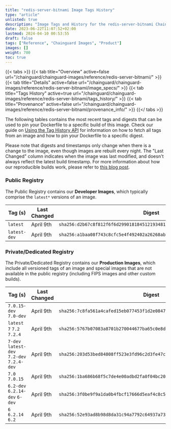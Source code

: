 ```yaml
---
title: "redis-server-bitnami Image Tags History"
type: "article"
unlisted: true
description: "Image Tags and History for the redis-server-bitnami Chainguard Image"
date: 2023-06-22T11:07:52+02:00
lastmod: 2024-04-10 00:53:55
draft: false
tags: ["Reference", "Chainguard Images", "Product"]
images: []
weight: 700
toc: true
---
```


{{< tabs >}}
{{< tab title="Overview" active=false url="/chainguard/chainguard-images/reference/redis-server-bitnami/" >}}
{{< tab title="Details" active=false url="/chainguard/chainguard-images/reference/redis-server-bitnami/image_specs/" >}}
{{< tab title="Tags History" active=true url="/chainguard/chainguard-images/reference/redis-server-bitnami/tags_history/" >}}
{{< tab title="Provenance" active=false url="/chainguard/chainguard-images/reference/redis-server-bitnami/provenance_info/" >}}
{{</ tabs >}}

The following tables contains the most recent tags and digests that can be used to pin your Dockerfile to a specific build of this image. Check our guide on [Using the Tag History API](/chainguard/chainguard-images/using-the-tag-history-api/) for information on how to fetch all tags from an image and how to pin your Dockerfile to a specific digest.

Please note that digests and timestamps only change when there is a change to the image, even though images are rebuilt every night. The "Last Changed" column indicates when the image was last modified, and doesn't always reflect the latest build timestamp. For more information about how our reproducible builds work, please refer to [this blog post](https://www.chainguard.dev/unchained/reproducing-chainguards-reproducible-image-builds).

### Public Registry
The Public Registry contains our **Developer Images**, which typically comprise the `latest*` versions of an image.

| Tag (s)       | Last Changed | Digest                                                                    |
|---------------|--------------|---------------------------------------------------------------------------|
|  `latest`     | April 9th    | `sha256:d2b67c8f812f6f6d29901818451219348195ebea359ba4884df7a67d78b25bc5` |
|  `latest-dev` | April 9th    | `sha256:a1baa08f743c8cfc5e4f492402a26268abcec32c51aa63eda96bf12a4c40b34a` |


### Private/Dedicated Registry
The Private/Dedicated Registry contains our **Production Images**, which include all versioned tags of an image and special images that are not available in the public registry (including FIPS images and other custom builds).

| Tag (s)                                     | Last Changed | Digest                                                                    |
|---------------------------------------------|--------------|---------------------------------------------------------------------------|
|  `7.0.15-dev` `7.0-dev`                     | April 9th    | `sha256:7c8fa561a4cafed15eb077453f1d2e0847ff7d06afe1071cd1329b0186f88a63` |
|  `latest` `7` `7.2` `7.2.4`                 | April 9th    | `sha256:5767b07083a8701b270044677ba65c0e8d0a204326b532cd7cf0907e0f09159e` |
|  `7-dev` `latest-dev` `7.2-dev` `7.2.4-dev` | April 9th    | `sha256:203d53bed84808ff523e3fd96c2d3fe47c8f2a2f6947dddc2d94644a7e9e537c` |
|  `7.0` `7.0.15`                             | April 9th    | `sha256:1ba686b68f5c7de4e00adbd2fa0f04bc2004f5e77b211503fd181ae67794e10c` |
|  `6.2-dev` `6.2.14-dev` `6-dev`             | April 9th    | `sha256:3f0be9f9a1da0b4fbcf17666d5eaf4c8c5cb926b171e07ca60226e737d626075` |
|  `6` `6.2.14` `6.2`                         | April 9th    | `sha256:52e93ad8b98d8da31c94a7792c64937a73935e5f529773708b946890af2aaf27` |

